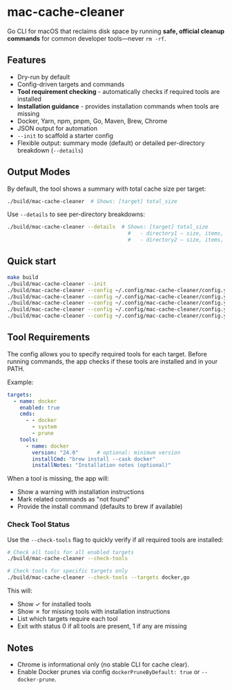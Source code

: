 # mac-cache-cleaner

Go CLI for macOS that reclaims disk space by running **safe, official cleanup commands** for common developer tools—never `rm -rf`.

## Features
- Dry-run by default
- Config-driven targets and commands
- **Tool requirement checking** - automatically checks if required tools are installed
- **Installation guidance** - provides installation commands when tools are missing
- Docker, Yarn, npm, pnpm, Go, Maven, Brew, Chrome
- JSON output for automation
- `--init` to scaffold a starter config
- Flexible output: summary mode (default) or detailed per-directory breakdown (`--details`)

## Output Modes

By default, the tool shows a summary with total cache size per target:
```bash
./build/mac-cache-cleaner  # Shows: [target] total_size
```

Use `--details` to see per-directory breakdowns:
```bash
./build/mac-cache-cleaner --details  # Shows: [target] total_size
                                       #   - directory1 — size, items, date
                                       #   - directory2 — size, items, date
```

## Quick start
```bash
make build
./build/mac-cache-cleaner --init
./build/mac-cache-cleaner --config ~/.config/mac-cache-cleaner/config.yaml      # dry-run (summary only)
./build/mac-cache-cleaner --config ~/.config/mac-cache-cleaner/config.yaml --details  # show per-directory details
./build/mac-cache-cleaner --config ~/.config/mac-cache-cleaner/config.yaml --clean
./build/mac-cache-cleaner --config ~/.config/mac-cache-cleaner/config.yaml --targets brew,pnpm --clean
./build/mac-cache-cleaner --config ~/.config/mac-cache-cleaner/config.yaml --check-tools  # check if tools are installed
```

## Tool Requirements

The config allows you to specify required tools for each target. Before running commands, the app checks if these tools are installed and in your PATH.

Example:
```yaml
targets:
  - name: docker
    enabled: true
    cmds:
      - - docker
        - system
        - prune
    tools:
      - name: docker
        version: "24.0"      # optional: minimum version
        installCmd: "brew install --cask docker"
        installNotes: "Installation notes (optional)"
```

When a tool is missing, the app will:
- Show a warning with installation instructions
- Mark related commands as "not found"
- Provide the install command (defaults to brew if available)

### Check Tool Status

Use the `--check-tools` flag to quickly verify if all required tools are installed:

```bash
# Check all tools for all enabled targets
./build/mac-cache-cleaner --check-tools

# Check tools for specific targets only
./build/mac-cache-cleaner --check-tools --targets docker,go
```

This will:
- Show ✓ for installed tools
- Show ✗ for missing tools with installation instructions
- List which targets require each tool
- Exit with status 0 if all tools are present, 1 if any are missing

## Notes
- Chrome is informational only (no stable CLI for cache clear).
- Enable Docker prunes via config `dockerPruneByDefault: true` or `--docker-prune`.
